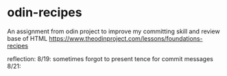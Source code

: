 # odin-recipes
An assignment from odin project to improve my committing skill and review base of HTML
https://www.theodinproject.com/lessons/foundations-recipes

reflection:
8/19: sometimes forgot to present tence for commit messages
8/21: 

